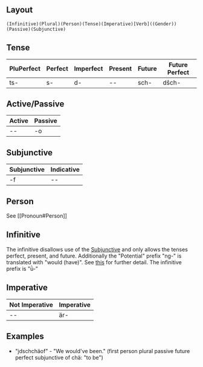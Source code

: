 ## Layout

```
(Infinitive)(Plural)(Person)(Tense)(Imperative)[Verb]((Gender))(Passive)(Subjunctive)
```
## Tense

| PluPerfect | Perfect | Imperfect | Present | Future | Future Perfect |
| ---------- | ------- | --------- | ------- | ------ | -------------- |
| ts-        | s-      | d-        | --      | sch-   | dŝch-          |
## Active/Passive

| Active | Passive |
| ------ | ------- |
| --     | -o      |
## Subjunctive

| Subjunctive | Indicative |
| ----------- | ---------- |
| -f          | --         |
## Person
See [[Pronoun#Person]]
## Infinitive
The infinitive disallows use of the [Subjunctive](Verb.md#Subjunctive) and only allows the tenses perfect, present, and future. Additionally the "Potential" prefix "ng-" is translated with "would (have)". See [this](https://en.wikipedia.org/wiki/Latin_conjugation#Infinitives) for further detail. The infinitive prefix is "ǜ-"
## Imperative

| Not Imperative | Imperative |
| -------------- | ---------- |
| --             | är-        |


## Examples
- "jdschchäof" - "We would've been." (first person plural passive future perfect subjunctive of chä: "to be")